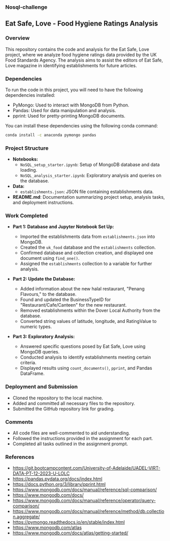 ### Nosql-challenge

## Eat Safe, Love - Food Hygiene Ratings Analysis

### Overview

This repository contains the code and analysis for the Eat Safe, Love project, where we analyze food hygiene ratings data provided by the UK Food Standards Agency. The analysis aims to assist the editors of Eat Safe, Love magazine in identifying establishments for future articles.

### Dependencies
To run the code in this project, you will need to have the following dependencies installed:
- PyMongo: Used to interact with MongoDB from Python.
- Pandas: Used for data manipulation and analysis.
- pprint: Used for pretty-printing MongoDB documents.

You can install these dependencies using the following conda command:

```bash
conda install -c anaconda pymongo pandas
```

### Project Structure

- **Notebooks:**
  - `NoSQL_setup_starter.ipynb`: Setup of MongoDB database and data loading.
  - `NoSQL_analysis_starter.ipynb`: Exploratory analysis and queries on the database.
- **Data:**
  - `establishments.json`: JSON file containing establishments data.
- **README.md**: Documentation summarizing project setup, analysis tasks, and deployment instructions.

### Work Completed

- **Part 1: Database and Jupyter Notebook Set Up:**
  - Imported the establishments data from `establishments.json` into MongoDB.
  - Created the `uk_food` database and the `establishments` collection.
  - Confirmed database and collection creation, and displayed one document using `find_one()`.
  - Assigned the `establishments` collection to a variable for further analysis.

- **Part 2: Update the Database:**
  - Added information about the new halal restaurant, "Penang Flavours," to the database.
  - Found and updated the BusinessTypeID for "Restaurant/Cafe/Canteen" for the new restaurant.
  - Removed establishments within the Dover Local Authority from the database.
  - Converted string values of latitude, longitude, and RatingValue to numeric types.

- **Part 3: Exploratory Analysis:**
  - Answered specific questions posed by Eat Safe, Love using MongoDB queries.
  - Conducted analysis to identify establishments meeting certain criteria.
  - Displayed results using `count_documents()`, `pprint`, and Pandas DataFrame.

### Deployment and Submission
  - Cloned the repository to the local machine.
  - Added and committed all necessary files to the repository.
  - Submitted the GitHub repository link for grading.

### Comments
- All code files are well-commented to aid understanding.
- Followed the instructions provided in the assignment for each part.
- Completed all tasks outlined in the assignment prompt.

### References
- https://git.bootcampcontent.com/University-of-Adelaide/UADEL-VIRT-DATA-PT-12-2023-U-LOLC
- https://pandas.pydata.org/docs/index.html
- https://docs.python.org/3/library/pprint.html
- https://www.mongodb.com/docs/manual/reference/sql-comparison/
- https://www.mongodb.com/docs/
- https://www.mongodb.com/docs/manual/reference/operator/query-comparison/
- https://www.mongodb.com/docs/manual/reference/method/db.collection.aggregate/
- https://pymongo.readthedocs.io/en/stable/index.html
- https://www.mongodb.com/atlas
- https://www.mongodb.com/docs/atlas/getting-started/